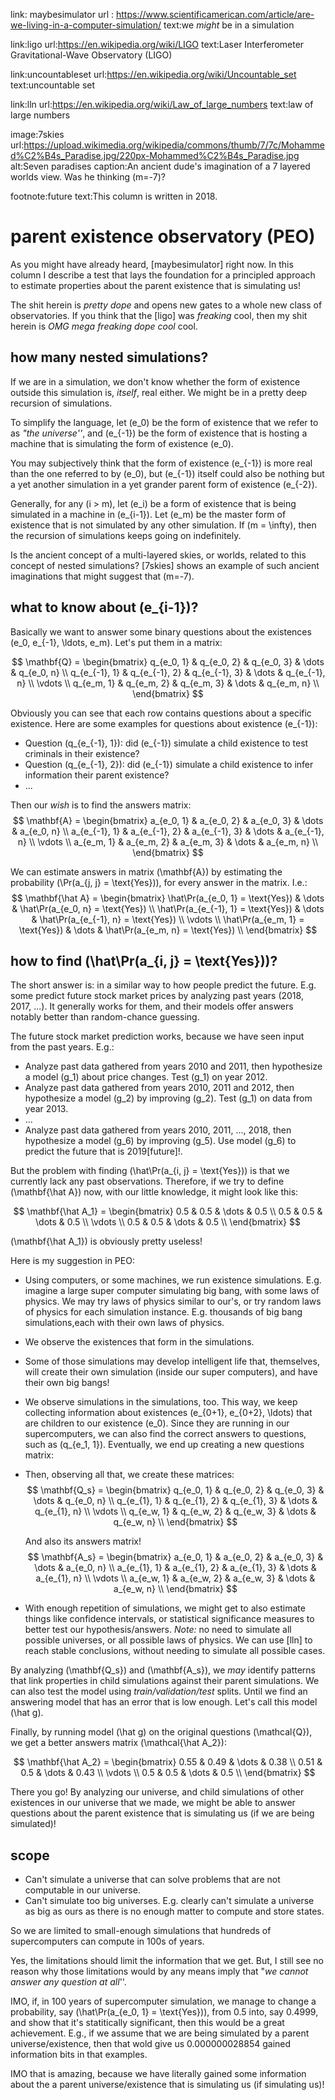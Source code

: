 link: maybesimulator
url : https://www.scientificamerican.com/article/are-we-living-in-a-computer-simulation/
text:we _might_ be in a simulation

link:ligo
url:https://en.wikipedia.org/wiki/LIGO
text:Laser Interferometer Gravitational-Wave Observatory (LIGO)

link:uncountableset
url:https://en.wikipedia.org/wiki/Uncountable_set
text:uncountable set

link:lln
url:https://en.wikipedia.org/wiki/Law_of_large_numbers
text:law of large numbers

image:7skies
url:https://upload.wikimedia.org/wikipedia/commons/thumb/7/7c/Mohammed%C2%B4s_Paradise.jpg/220px-Mohammed%C2%B4s_Paradise.jpg
alt:Seven paradises
caption:An ancient dude's imagination of a 7 layered worlds view.  Was he
thinking \(m=-7\)?

footnote:future
text:This column is written in 2018.

# parent existence observatory (PEO)

As you might have already heard, [maybesimulator] right now.  In this column I
describe a test that lays the foundation for a principled approach to estimate
properties about the parent existence that is simulating us!

The shit herein is _pretty dope_ and opens new gates to a whole new class of
observatories.  If you think that the [ligo] was _freaking_ cool, then my shit
herein is _OMG mega freaking dope cool_ cool.

## how many nested simulations?

If we are in a simulation, we don't know whether the form of existence outside
this simulation is, _itself_, real either.  We might be in a pretty deep
recursion of simulations.

To simplify the language, let \(e_0\) be the form of existence that we refer to
as _"the universe''_, and \(e_{-1}\) be the form of existence that is hosting a
machine that is simulating the form of existence \(e_0\).

You may subjectively think that the form of existence \(e_{-1}\) is more real
than the one referred to by \(e_0\), but \(e_{-1}\) itself could also be
nothing but a yet another simulation in a yet grander parent form of existence
\(e_{-2}\).

Generally, for any \(i > m\), let \(e_i\) be a form of existence that is being
simulated in a machine in \(e_{i-1}\).  Let \(e_m\) be the master form of
existence that is not simulated by any other simulation.  If \(m = \infty\),
then the recursion of simulations keeps going on indefinitely.

Is the ancient concept of a multi-layered skies, or worlds, related to this
concept of nested simulations?  [7skies] shows an example of such ancient
imaginations that might suggest that \(m=-7\).

## what to know about \(e_{i-1}\)?

Basically we want to answer some binary questions about the existences \(e_0,
e_{-1}, \ldots, e_m\).  Let's put them in a matrix:

$$
\mathbf{Q} =
\begin{bmatrix}
    q_{e_0, 1} & q_{e_0, 2} & q_{e_0, 3} & \dots & q_{e_0, n} \\
    q_{e_{-1}, 1} & q_{e_{-1}, 2} & q_{e_{-1}, 3} & \dots & q_{e_{-1}, n} \\
    \vdots \\
    q_{e_m, 1} & q_{e_m, 2} & q_{e_m, 3} & \dots & q_{e_m, n} \\
\end{bmatrix}
$$

Obviously you can see that each row contains questions about a specific
existence.  Here are some examples for questions about existence \(e_{-1}\):
  
* Question \(q_{e_{-1}, 1}\): did \(e_{-1}\) simulate a child existence to test
  criminals in their existence?
* Question \(q_{e_{-1}, 2}\): did \(e_{-1}\) simulate a child existence to infer
  information their parent existence?
* ...

Then our _wish_ is to find the answers matrix:
$$
\mathbf{A} =
\begin{bmatrix}
    a_{e_0, 1} & a_{e_0, 2} & a_{e_0, 3} & \dots & a_{e_0, n} \\
    a_{e_{-1}, 1} & a_{e_{-1}, 2} & a_{e_{-1}, 3} & \dots & a_{e_{-1}, n} \\
    \vdots \\
    a_{e_m, 1} & a_{e_m, 2} & a_{e_m, 3} & \dots & a_{e_m, n} \\
\end{bmatrix}
$$

We can estimate answers in matrix \(\mathbf{A}\) by estimating the probability
\(\Pr(a_{j, j} = \text{Yes})\), for every answer in the matrix.  I.e.:
$$
\mathbf{\hat A} =
\begin{bmatrix}
    \hat\Pr(a_{e_0, 1}    = \text{Yes}) & \dots & \hat\Pr(a_{e_0, n} = \text{Yes}) \\
    \hat\Pr(a_{e_{-1}, 1} = \text{Yes}) & \dots & \hat\Pr(a_{e_{-1}, n} = \text{Yes}) \\
    \vdots \\
    \hat\Pr(a_{e_m, 1}    = \text{Yes}) & \dots & \hat\Pr(a_{e_m, n} = \text{Yes}) \\
\end{bmatrix}
$$


## how to find \(\hat\Pr(a_{i, j} = \text{Yes})\)?

The short answer is:  in a similar way to how people predict the future.  E.g.
some predict future stock market prices by analyzing past years (2018, 2017,
...).  It generally works for them, and their models offer answers notably
better than random-chance guessing.

The future stock market prediction works, because we have seen input from the
past years.  E.g.:

+ Analyze past data gathered from years 2010 and 2011, then hypothesize a model
  \(g_1\) about price changes.  Test \(g_1\) on year 2012.  
+ Analyze past data gathered from years 2010, 2011 and 2012, then hypothesize a
  model \(g_2\) by improving  \(g_2\).  Test \(g_1\) on data from year 2013.  
+ ...
+ Analyze past data gathered from years 2010, 2011, ...,  2018, then
  hypothesize a model \(g_6\) by improving  \(g_5\).  Use model \(g_6\) to
  predict the future that is 2019[future]!.  

But the problem with finding \(\hat\Pr(a_{i, j} = \text{Yes})\) is that we
currently lack any past observations.  Therefore, if we try to define
\(\mathbf{\hat A}\) now, with our little knowledge, it might look like this:

$$
\mathbf{\hat A_1} =
\begin{bmatrix}
    0.5 & 0.5 & \dots & 0.5 \\
    0.5 & 0.5 & \dots & 0.5 \\
    \vdots \\
    0.5 & 0.5 & \dots & 0.5 \\
\end{bmatrix}
$$

\(\mathbf{\hat A_1}\) is obviously pretty useless!

Here is my suggestion in PEO:

+ Using computers, or some machines, we run existence simulations.  E.g.
  imagine a large super computer simulating big bang, with some laws of
  physics.  We may try laws of physics similar to our's, or try random laws of
  physics for each simulation instance.  E.g. thousands of big bang
  simulations,each with their own laws of physics.
+ We observe the existences that form in the simulations.
+ Some of those simulations may develop intelligent life that, themselves, will
  create their own simulation (inside our super computers), and have their own
  big bangs!
+ We observe simulations in the simulations, too.  This way, we keep collecting
  information about existences \(e_{0+1}, e_{0+2}, \ldots\) that are children
  to our existence \(e_0\).  Since they are running in our supercomputers, we
  can also find the correct answers to questions, such as \(q_{e_1, 1}\).  Eventually, we end up creating a new questions matrix:
+ Then, observing all that, we create these matrices:
    $$
    \mathbf{Q_s} =
    \begin{bmatrix}
        q_{e_0, 1} & q_{e_0, 2} & q_{e_0, 3} & \dots & q_{e_0, n} \\
        q_{e_{1}, 1} & q_{e_{1}, 2} & q_{e_{1}, 3} & \dots & q_{e_{1}, n} \\
        \vdots \\
        q_{e_w, 1} & q_{e_w, 2} & q_{e_w, 3} & \dots & q_{e_w, n} \\
    \end{bmatrix}
    $$

    And also its answers matrix!
    $$
    \mathbf{A_s} =
    \begin{bmatrix}
        a_{e_0, 1} & a_{e_0, 2} & a_{e_0, 3} & \dots & a_{e_0, n} \\
        a_{e_{1}, 1} & a_{e_{1}, 2} & a_{e_{1}, 3} & \dots & a_{e_{1}, n} \\
        \vdots \\
        a_{e_w, 1} & a_{e_w, 2} & a_{e_w, 3} & \dots & a_{e_w, n} \\
    \end{bmatrix}
    $$
+ With enough repetition of simulations, we might get to also estimate things
  like confidence intervals, or statistical significance measures to better
  test our hypothesis/answers.  _Note:_  no need to simulate all possible
  universes, or all possible laws of physics.  We can use [lln] to reach stable
  conclusions, without needing to simulate all possible cases.

By analyzing \(\mathbf{Q_s}\) and \(\mathbf{A_s}\), we _may_ identify
patterns that link properties in child simulations against their parent
simulations.  We can also test the model using _train/validation/test_ splits.
Until we find an answering model that has an error that is low enough.  Let's
call this model \(\hat g\).

Finally, by running model \(\hat g\) on the original questions \(\mathcal{Q}\),
we get a better answers matrix \(\mathcal{\hat A_2}\):

$$
\mathbf{\hat A_2} =
\begin{bmatrix}
    0.55 & 0.49 & \dots & 0.38 \\
    0.51 & 0.5 & \dots & 0.43 \\
    \vdots \\
    0.5 & 0.5 & \dots & 0.5 \\
\end{bmatrix}
$$

There you go! By analyzing our universe, and child simulations of other
existences in our universe that we made, we might be able to answer questions
about the parent existence that is simulating us (if we are being simulated)!

## scope

* Can't simulate a universe that can solve problems that are not computable in
  our universe.
* Can't simulate too big universes.  E.g. clearly can't simulate a universe as
  big as ours as there is no enough matter to compute and store states.

So we are limited to small-enough simulations that hundreds of supercomputers
can compute in 100s of years.

Yes, the limitations should limit the information that we get.  But, I still
see no reason why those limitations would by any means imply that "_we cannot
answer any question at all_''.

IMO, if, in 100 years of supercomputer simulation, we manage to change a
probability, say \(\hat\Pr(a_{e_0, 1} = \text{Yes})\), from 0.5 into, say
0.4999, and show that it's statitically significant, then this would be a great
achievement.  E.g., if we assume that we are being simulated by a parent
universe/existence, then that wold give us 0.000000028854 gained
information bits in that examples.

IMO that is amazing, because we have literally gained some information about
the a parent universe/existence that is simulating us (if simulating us)!

